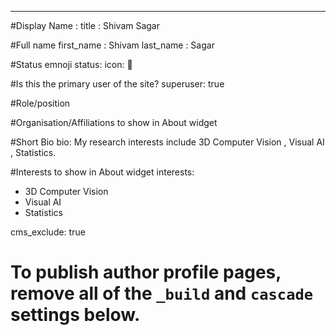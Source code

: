 ---
#Display Name :
title : Shivam Sagar

#Full name
first_name : Shivam 
last_name : Sagar

#Status emnoji
status:
  icon:  🦑

#Is this the primary user of the site?
superuser: true

#Role/position

#Organisation/Affiliations to show in About widget


#Short Bio
bio: My research interests include 3D Computer Vision , Visual AI , Statistics.

#Interests to show in About widget
interests:
  - 3D Computer Vision 
  - Visual AI 
  - Statistics

cms_exclude: true

# To publish author profile pages, remove all of the `_build` and `cascade` settings below.
